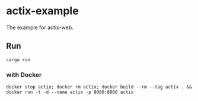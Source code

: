# actix-example

The example for actix-web.

## Run

```shell
cargo run
```

### with Docker

```shell
docker stop actix; docker rm actix; docker build --rm --tag actix . && docker run -t -d --name actix -p 8080:8080 actix
```
